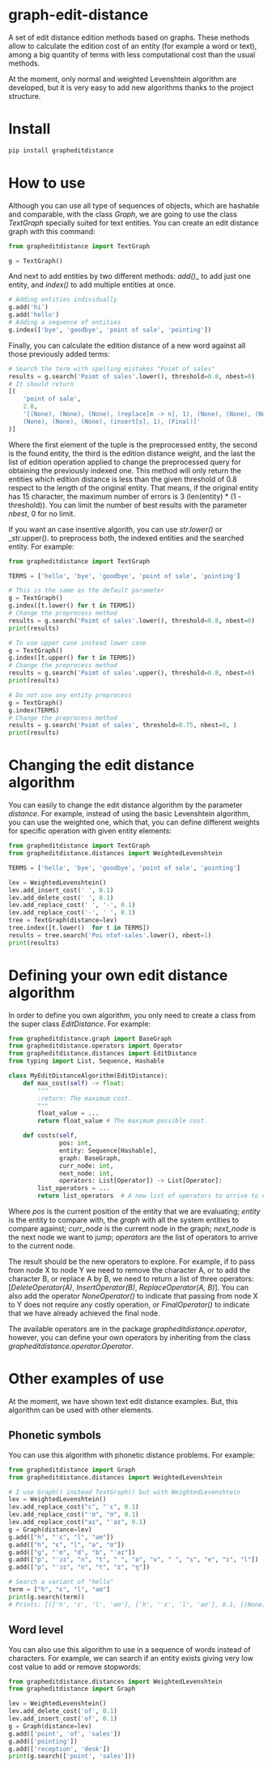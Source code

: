 # graph-edit-distance
A set of edit distance edition methods based on graphs.
These methods allow to calculate the edition cost of an entity (for example a word or text),
among a big quantity of terms with less computational cost than the usual methods.

At the moment, only normal and weighted Levenshtein algorithm are developed,
but it is very easy to add new algorithms thanks to the project structure.

# Install

```bash
pip install grapheditdistance
```

# How to use

Although you can use all type of sequences of objects, which are hashable and comparable, with the class
_Graph_, we are going to use the class _TextGraph_ specially suited for text entities.
You can create an edit distance graph with this command:

```python
from grapheditdistance import TextGraph

g = TextGraph()
```

And next to add entities by two different methods: _add()__ to add just one entity,
and _index()_ to add multiple entities at once.

```python
# Adding entities individually
g.add('hi')
g.add('hello')
# Adding a sequence of entities
g.index(['bye', 'goodbye', 'point of sale', 'pointing'])
```

Finally, you can calculate the edition distance of a new word against all those previously added terms:

```python
# Search the term with spelling mistakes "Poimt of sales"
results = g.search('Poimt of sales'.lower(), threshold=0.8, nbest=0)
# It should return
[(
    'point of sale',
    2.0,
    '[(None), (None), (None), (replace[m -> n], 1), (None), (None), (None), (None), (None), (None), \
    (None), (None), (None), (insert[s], 1), (Final)]'
)]
```
Where the first element of the tuple is the preprocessed entity, the second is the found entity, 
the third is the edition distance weight, and the last the list of edition operation applied to change the 
preprocessed query for obtaining the previously indexed one.
This method will only return the entities which edition distance is less
than the given threshold of 0.8 respect to the length of the original entity. That means, if the original entity
has 15 character, the maximum number of errors is 3 (len(entity) * (1 - threshold)). You can limit the number of best
results with the parameter _nbest_, 0 for no limit.

If you want an case insentive algorith, you can use _str.lower()_ or _str.upper(). to preprocess both,
the indexed entities and the searched entity. For example:

```python
from grapheditdistance import TextGraph

TERMS = ['hello', 'bye', 'goodbye', 'point of sale', 'pointing']

# This is the same as the default parameter
g = TextGraph()
g.index([t.lower() for t in TERMS])
# Change the preprocess method
results = g.search('Poimt of sales'.lower(), threshold=0.8, nbest=0)
print(results)

# To use upper case instead lower case
g = TextGraph()
g.index([t.upper() for t in TERMS])
# Change the preprocess method
results = g.search('Poimt of sales'.upper(), threshold=0.8, nbest=0)
print(results)

# Do not use any entity preprocess
g = TextGraph()
g.index(TERMS)
# Change the preprocess method
results = g.search('Poimt of sales', threshold=0.75, nbest=0, )
print(results)
```

# Changing the edit distance algorithm

You can easily to change the edit distance algorithm by the parameter _distance_.
For example, instead of using the basic Levenshtein algorithm, you can use the weighted one, which that, 
you can define different weights for specific operation with given entity elements:

```python
from grapheditdistance import TextGraph
from grapheditdistance.distances import WeightedLevenshtein

TERMS = ['hello', 'bye', 'goodbye', 'point of sale', 'pointing']

lev = WeightedLevenshtein()
lev.add_insert_cost(' ', 0.1)
lev.add_delete_cost(' ', 0.1)
lev.add_replace_cost(' ', '-', 0.1)
lev.add_replace_cost('-', ' ', 0.1)
tree = TextGraph(distance=lev)
tree.index([t.lower()  for t in TERMS])
results = tree.search('Poi ntof-sales'.lower(), nbest=1)
print(results)
```

# Defining your own edit distance algorithm

In order to define you own algorithm, you only need to create a class from the super class _EditDistance_.
For example:

```python
from grapheditdistance.graph import BaseGraph
from grapheditdistance.operators import Operator
from grapheditdistance.distances import EditDistance
from typing import List, Sequence, Hashable

class MyEditDistanceAlgorithm(EditDistance):
    def max_cost(self) -> float:
        """
        :return: The maximum cost.
        """
        float_value = ...
        return float_value # The maximum possible cost.

    def costs(self,
              pos: int,
              entity: Sequence[Hashable],
              graph: BaseGraph,
              curr_node: int,
              next_node: int,
              operators: List[Operator]) -> List[Operator]:
        list_operators = ...
        return list_operators  # A new list of operators to arrive to next node. 
```

Where _pos_ is the current position of the entity that we are evaluating; _entity_ is the entity to compare with,
the _graph_ with all the system entities to compare against; _curr_node_ is the current node in the graph;
_next_node_ is the next node we want to jump;
_operators_ are the list of operators to arrive to the current node.

The result should be the new operators to explore. For example, if to pass from node X to node Y we need to
remove the character A, or to add the character B, or replace A by B, we need to return a list of three operators:
[_DeleteOperator(A)_, _InsertOperator(B)_, _ReplaceOperator(A, B)_]. You can also add the operator _NoneOperator()_ to
indicate that passing from node X to Y does not require any costly operation, or _FinalOperator()_ to indicate that
we have already achieved the final node.

The available operators are in the package _grapheditdistance.operator_, however, you can define your own operators
by inheriting from the class _grapheditdistance.operator.Operator_.

# Other examples of use

At the moment, we have shown text edit distance examples. But, this algorithm can be used with other elements.

## Phonetic symbols

You can use this algorithm with phonetic distance problems. For example:

```python
from grapheditdistance import Graph
from grapheditdistance.distances import WeightedLevenshtein

# I use Graph() instead TextGraph() but with WeightedLevenshtein
lev = WeightedLevenshtein()
lev.add_replace_cost("ɛ", "ˈɛ", 0.1)
lev.add_replace_cost("ˈʊ", "ʊ", 0.1)
lev.add_replace_cost("aɪ", "ˈaɪ", 0.1)
g = Graph(distance=lev)
g.add(["h", "ˈɛ", "l", "əʊ"])
g.add(["h", "ɛ", "l", "ə", "ʊ"])
g.add(["ɡ", "ˈʊ", "d", "b", "ˈaɪ"])
g.add(["p", "ˈɔɪ", "n", "t", " ", "ɒ", "v", " ", "s", "e", "ɪ", "l"])
g.add(["p", "ˈɔɪ", "n", "t", "ɪ", "ŋ"])

# Search a variant of "hello"
term = ["h", "ɛ", "l", "əʊ"]
print(g.search(term))
# Prints: [(['h', 'ɛ', 'l', 'əʊ'], ['h', 'ˈɛ', 'l', 'əʊ'], 0.1, [(None), (replace[ɛ -> ˈɛ], 0.1), (None), (None), (Final)])]
```

## Word level

You can also use this algorithm to use in a sequence of words instead of characters. For example,
we can search if an entity exists giving very low cost value to add or remove stopwords:

```python
from grapheditdistance.distances import WeightedLevenshtein
from grapheditdistance import Graph

lev = WeightedLevenshtein()
lev.add_delete_cost('of', 0.1)
lev.add_insert_cost('of', 0.1)
g = Graph(distance=lev)
g.add(['point', 'of', 'sales'])
g.add(['pointing'])
g.add(['reception', 'desk'])
print(g.search(['point', 'sales']))
```

